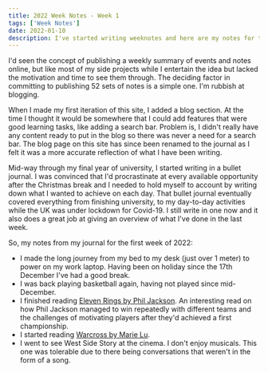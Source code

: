 ```yaml
---
title: 2022 Week Notes - Week 1
tags: ['Week Notes']
date: 2022-01-10
description: I've started writing weeknotes and here are my notes for the first week of 2022. These notes cover the week starting 3rd January.
---
```


I'd seen the concept of publishing a weekly summary of events and notes online, but like most of my side projects while I entertain the idea but lacked the motivation and time to see them through. The deciding factor in committing to publishing 52 sets of notes is a simple one. I'm rubbish at blogging.

When I made my first iteration of this site, I added a blog section. At the time I thought it would be somewhere that I could add features that were good learning tasks, like adding a search bar. Problem is, I didn't really have any content ready to put in the blog so there was never a need for a search bar. The blog page on this site has since been renamed to the journal as I felt it was a more accurate reflection of what I have been writing.

Mid-way through my final year of university, I started writing in a bullet journal. I was convinced that I'd procrastinate at every available opportunity after the Christmas break and I needed to hold myself to account by writing down what I wanted to achieve on each day. That bullet journal eventually covered everything from finishing university, to my day-to-day activities while the UK was under lockdown for Covid-19. I still write in one now and it also does a great job at giving an overview of what I've done in the last week.

So, my notes from my journal for the first week of 2022:

- I made the long journey from my bed to my desk (just over 1 meter) to power on my work laptop. Having been on holiday since the 17th December I've had a good break.
- I was back playing basketball again, having not played since mid-December.
- I finished reading [Eleven Rings by Phil Jackson](https://www.penguin.co.uk/books/110/1108611/eleven-rings/9780753556382.html). An interesting read on how Phil Jackson managed to win repeatedly with different teams and the challenges of motivating players after they'd achieved a first championship.
- I started reading [Warcross by Marie Lu](https://www.penguin.co.uk/books/306551/warcross/9780241321447.html).
- I went to see West Side Story at the cinema. I don't enjoy musicals. This one was tolerable due to there being conversations that weren't in the form of a song.
